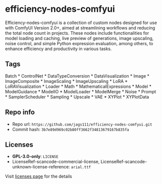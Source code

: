 # efficiency-nodes-comfyui
Efficiency-nodes-comfyui is a collection of custom nodes designed for use with ComfyUI Version 2.0+, aimed at streamlining workflows and reducing the total node count in projects. These nodes include functionalities for model loading and caching, live preview of generations, image upscaling, noise control, and simple Python expression evaluation, among others, to enhance efficiency and productivity in various tasks.

## Tags
Batch * ControlNet * DataTypeConversion * DataVisualization * Image * ImageComposite * ImageScaling * ImageUpscaling * LoRA * LoRAVisualization * Loader * Math * MathematicalExpressions * Model * ModelGuidance * ModelIO * ModelLoader * ModelMerge * Noise * Prompt * SamplerScheduler * Sampling * Upscale * VAE * XYPlot * XYPlotData

## Repo info
- Repo url: `https://github.com/jags111/efficiency-nodes-comfyui.git`
- Commit hash: `3b7e89d969c02b80ff3662f34813679167b835fa`

## Licenses
- **GPL-3.0-only**: `LICENSE`
- LicenseRef-scancode-commercial-license, LicenseRef-scancode-unknown-license-reference: `arial.ttf`

Visit [licenses page](licenses.md) for the details
